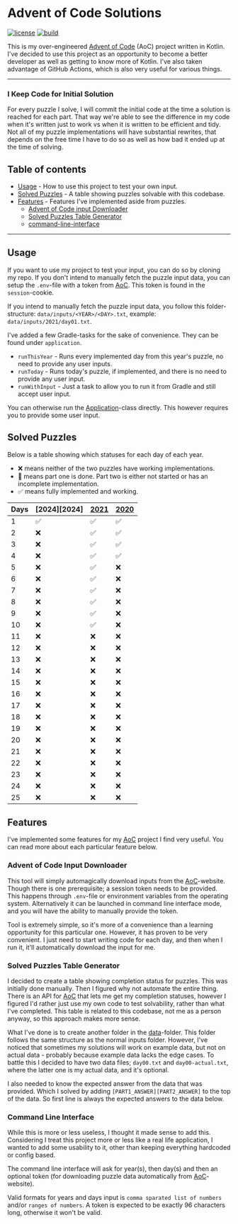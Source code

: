 # Advent of Code Solutions
[![license][license-badge]][mit] [![build][ci-badge]](https://github.com/nozemi/advent-of-code/actions?query=workflow%3Abuild)

This is my over-engineered [Advent of Code][aoc-url] (AoC) project written in Kotlin. I've decided to use this project as an opportunity to become a better developer as well as getting to know more of Kotlin. I've also taken advantage of GitHub Actions, which is also very useful for various things.

<hr>

### I Keep Code for Initial Solution
For every puzzle I solve, I will commit the initial code at the time a solution is reached for each part. That way we're able to see the difference in my code when it's written just to work vs when it is written to be efficient and tidy. Not all of my puzzle implementations will have substantial rewrites, that depends on the free time I have to do so as well as how bad it ended up at the time of solving.

## Table of contents
- [Usage](#usage) - How to use this project to test your own input.
- [Solved Puzzles](#solved-puzzles) - A table showing puzzles solvable with this codebase.
- [Features](#features) - Features I've implemented aside from puzzles.
  - [Advent of Code input Downloader](#advent-of-code-input-downloader)
  - [Solved Puzzles Table Generator](#solved-puzzles-table-generator)
  - [command-line-interface](#command-line-interface)
  
<hr>

## Usage
If you want to use my project to test your input, you can do so by cloning my repo. If you don't intend to manually fetch the puzzle input data, you can setup the `.env`-file with a token from [AoC][aoc-url]. This token is found in the `session`-cookie.

If you intend to manually fetch the puzzle input data, you follow this folder-structure: `data/inputs/<YEAR>/<DAY>.txt`, example: `data/inputs/2021/day01.txt`.

I've added a few Gradle-tasks for the sake of convenience. They can be found under `application`.
- `runThisYear` - Runs every implemented day from this year's puzzle, no need to provide any user inputs.
- `runToday` - Runs today's puzzle, if implemented, and there is no need to provide any user input.
- `runWithInput` - Just a task to allow you to run it from Gradle and still accept user input.

You can otherwise run the [Application](/src/main/kotlin/io/nozemi/aoc/Application.kt)-class directly. This however requires you to provide some user input.

## Solved Puzzles
Below is a table showing which statuses for each day of each year.
- ❌ means neither of the two puzzles have working implementations.
- 🚧 means part one is done. Part two is either not started or has an incomplete implementation.
- ✅ means fully implemented and working.

| Days  | [2024][2024]   | [2021][2021]   | [2020][2020]   |
|-------|--------------|--------------|--------------|
|  1    | ✅           | ✅           | ✅           |
|  2    | ❌           | ✅           | ✅           |
|  3    | ❌           | ✅           | ✅           |
|  4    | ❌           | ✅           | ✅           |
|  5    | ❌           | ✅           | ❌           |
|  6    | ❌           | ✅           | ❌           |
|  7    | ❌           | ✅           | ❌           |
|  8    | ❌           | ✅           | ❌           |
|  9    | ❌           | ✅           | ❌           |
| 10    | ❌           | ✅           | ❌           |
| 11    | ❌           | ❌           | ❌           |
| 12    | ❌           | ❌           | ❌           |
| 13    | ❌           | ❌           | ❌           |
| 14    | ❌           | ❌           | ❌           |
| 15    | ❌           | ❌           | ❌           |
| 16    | ❌           | ❌           | ❌           |
| 17    | ❌           | ❌           | ❌           |
| 18    | ❌           | ❌           | ❌           |
| 19    | ❌           | ❌           | ❌           |
| 20    | ❌           | ❌           | ❌           |
| 21    | ❌           | ❌           | ❌           |
| 22    | ❌           | ❌           | ❌           |
| 23    | ❌           | ❌           | ❌           |
| 24    | ❌           | ❌           | ❌           |
| 25    | ❌           | ❌           | ❌           |

[2020]: https://adventofcode.com/2020
[2021]: https://adventofcode.com/2021

## Features
I've implemented some features for my [AoC][aoc-url] project I find very useful. You can read more about each particular feature below.

### Advent of Code Input Downloader
This tool will simply automagically download inputs from the [AoC][aoc-url]-website. Though there is one prerequisite; a session token needs to be provided. This happens through `.env`-file or environment variables from the operating system. Alternatively it can be launched in command line interface mode, and you will have the ability to manually provide the token.

Tool is extremely simple, so it's more of a convenience than a learning opportunity for this particular one. However, it has proven to be very convenient. I just need to start writing code for each day, and then when I run it, it'll automatically download the input for me.

### Solved Puzzles Table Generator
I decided to create a table showing completion status for puzzles. This was initially done manually. Then I figured why not automate the entire thing. There is an API for [AoC][aoc-url] that lets me get my completion statuses, however I figured I'd rather just use my own code to test solvability, rather than what I've completed. This table is related to this codebase, not me as a person anyway, so this approach makes more sense.

What I've done is to create another folder in the [data](/data)-folder. This folder follows the same structure as the normal inputs folder. However, I've noticed that sometimes my solutions will work on example data, but not on actual data - probably because example data lacks the edge cases. To battle this I decided to have two data files; `day00.txt` and `day00-actual.txt`, where the latter one is my actual data, and it's optional.

I also needed to know the expected answer from the data that was provided. Which I solved by adding `[PART1_ANSWER][PART2_ANSWER]` to the top of the data. So first line is always the expected answers to the data below.

### Command Line Interface
While this is more or less useless, I thought it made sense to add this. Considering I treat this project more or less like a real life application, I wanted to add some usability to it, other than keeping everything hardcoded or config based.

The command line interface will ask for year(s), then day(s) and then an optional token (for downloading puzzle data automatically from [AoC][aoc-url]-website).

Valid formats for years and days input is `comma sparated list of numbers` and/or `ranges of numbers`. A token is expected to be exactly 96 characters long, otherwise it won't be valid.


[aoc-url]:https://adventofcode.com/
[mit]: https://opensource.org/licenses/MIT
[license]: /LICENSE.md

[license-badge]: https://img.shields.io/badge/license-MIT-informational
[ci-badge]: https://github.com/nozemi/advent-of-code/actions/workflows/gradle-build.yml/badge.svg